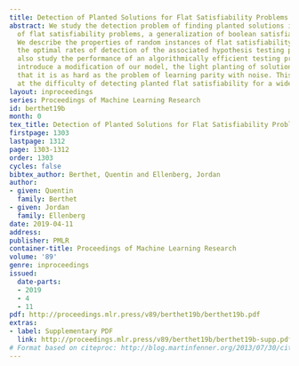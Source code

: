 ```yaml
---
title: Detection of Planted Solutions for Flat Satisfiability Problems
abstract: We study the detection problem of finding planted solutions in random instances
  of flat satisfiability problems, a generalization of boolean satisfiability formulas.
  We describe the properties of random instances of flat satisfiability, as well of
  the optimal rates of detection of the associated hypothesis testing problem. We
  also study the performance of an algorithmically efficient testing procedure. We
  introduce a modification of our model, the light planting of solutions, and show
  that it is as hard as the problem of learning parity with noise. This hints strongly
  at the difficulty of detecting planted flat satisfiability for a wide class of tests.
layout: inproceedings
series: Proceedings of Machine Learning Research
id: berthet19b
month: 0
tex_title: Detection of Planted Solutions for Flat Satisfiability Problems
firstpage: 1303
lastpage: 1312
page: 1303-1312
order: 1303
cycles: false
bibtex_author: Berthet, Quentin and Ellenberg, Jordan
author:
- given: Quentin
  family: Berthet
- given: Jordan
  family: Ellenberg
date: 2019-04-11
address: 
publisher: PMLR
container-title: Proceedings of Machine Learning Research
volume: '89'
genre: inproceedings
issued:
  date-parts:
  - 2019
  - 4
  - 11
pdf: http://proceedings.mlr.press/v89/berthet19b/berthet19b.pdf
extras:
- label: Supplementary PDF
  link: http://proceedings.mlr.press/v89/berthet19b/berthet19b-supp.pdf
# Format based on citeproc: http://blog.martinfenner.org/2013/07/30/citeproc-yaml-for-bibliographies/
---
```


